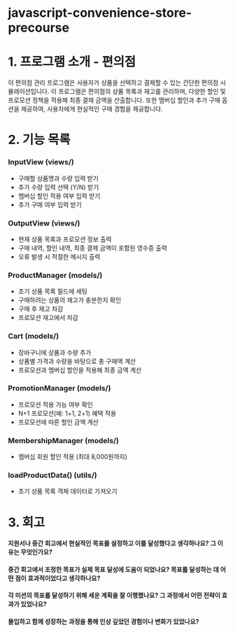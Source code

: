 # javascript-convenience-store-precourse

# 1. 프로그램 소개 - 편의점

이 편의점 관리 프로그램은 사용자가 상품을 선택하고 결제할 수 있는 간단한 편의점 시뮬레이션입니다. 이 프로그램은 편의점의 상품 목록과 재고를 관리하며, 다양한 할인 및 프로모션 정책을 적용해 최종 결제 금액을 산출합니다. 또한 멤버십 할인과 추가 구매 옵션을 제공하여, 사용자에게 현실적인 구매 경험을 제공합니다.

# 2. 기능 목록

### InputView (views/)

- 구매할 상품명과 수량 입력 받기
- 추가 수량 입력 선택 (Y/N) 받기
- 멤버십 할인 적용 여부 입력 받기
- 추가 구매 여부 입력 받기

### OutputView (views/)

- 현재 상품 목록과 프로모션 정보 출력
- 구매 내역, 할인 내역, 최종 결제 금액이 포함된 영수증 출력
- 오류 발생 시 적절한 메시지 출력

### ProductManager (models/)

- 초기 상품 목록 필드에 세팅
- 구매하려는 상품의 재고가 충분한지 확인
- 구매 후 재고 차감
- 프로모션 재고에서 차감

### Cart (models/)

- 장바구니에 상품과 수량 추가
- 상품별 가격과 수량을 바탕으로 총 구매액 계산
- 프로모션과 멤버십 할인을 적용해 최종 금액 계산

### PromotionManager (models/)

- 프로모션 적용 가능 여부 확인
- N+1 프로모션(예: 1+1, 2+1) 혜택 적용
- 프로모션에 따른 할인 금액 계산

### MembershipManager (models/)

- 멤버십 회원 할인 적용 (최대 8,000원까지)

### loadProductData() (utils/)

- 초기 상품 목록 객체 데이터로 가져오기

# 3. 회고

#### 지원서나 중간 회고에서 현실적인 목표를 설정하고 이를 달성했다고 생각하나요? 그 이유는 무엇인가요?

#### 중간 회고에서 조정한 목표가 실제 목표 달성에 도움이 되었나요? 목표를 달성하는 데 어떤 점이 효과적이었다고 생각하나요?

#### 각 미션의 목표를 달성하기 위해 세운 계획을 잘 이행했나요? 그 과정에서 어떤 전략이 효과가 있었나요?

#### 몰입하고 함께 성장하는 과정을 통해 인상 깊었던 경험이나 변화가 있었나요?
